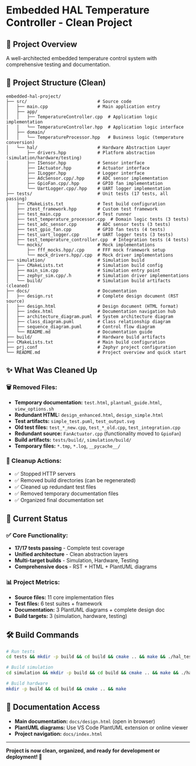 # Embedded HAL Temperature Controller - Clean Project

## 🎯 Project Overview
A well-architected embedded temperature control system with comprehensive testing and documentation.

## 📁 Project Structure (Clean)

```
embedded-hal-project/
├── src/                           # Source code
│   ├── main.cpp                   # Main application entry
│   ├── app/
│   │   ├── TemperatureController.cpp  # Application logic implementation  
│   │   └── TemperatureController.hpp  # Application logic interface
│   ├── domain/
│   │   └── TemperatureProcessor.hpp   # Business logic (temperature conversion)
│   └── hal/                       # Hardware Abstraction Layer
│       ├── drivers.hpp            # Platform abstraction (simulation/hardware/testing)
│       ├── ISensor.hpp            # Sensor interface
│       ├── IActuator.hpp          # Actuator interface  
│       ├── ILogger.hpp            # Logger interface
│       ├── AdcSensor.cpp/.hpp     # ADC sensor implementation
│       ├── GpioFan.cpp/.hpp       # GPIO fan implementation
│       └── UartLogger.cpp/.hpp    # UART logger implementation
├── tests/                         # Unit tests (17 tests, all passing)
│   ├── CMakeLists.txt             # Test build configuration
│   ├── ztest_framework.hpp        # Custom test framework
│   ├── test_main.cpp              # Test runner
│   ├── test_temperature_processor.cpp  # Domain logic tests (3 tests)
│   ├── test_adc_sensor.cpp        # ADC sensor tests (3 tests)
│   ├── test_gpio_fan.cpp          # GPIO fan tests (4 tests)
│   ├── test_uart_logger.cpp       # UART logger tests (3 tests)
│   ├── test_temperature_controller.cpp  # Integration tests (4 tests)
│   └── mocks/                     # Mock implementations
│       ├── fff_mocks.hpp/.cpp     # FFF mock framework setup
│       └── mock_drivers.hpp/.cpp  # Mock driver implementations
├── simulation/                    # Simulation build
│   ├── CMakeLists.txt             # Simulation build config
│   ├── main_sim.cpp               # Simulation entry point
│   ├── zephyr_sim.cpp/.h          # Simulation driver implementations
│   └── build/                     # Simulation build artifacts (cleaned)
├── docs/                          # Documentation  
│   ├── design.rst                 # Complete design document (RST source)
│   ├── design.html                # Design document (HTML format)
│   ├── index.html                 # Documentation navigation hub
│   ├── architecture_diagram.puml  # System architecture diagram
│   ├── class_diagram.puml         # Class relationship diagram
│   ├── sequence_diagram.puml      # Control flow diagram
│   └── README.md                  # Documentation guide
├── build/                         # Hardware build artifacts
├── CMakeLists.txt                 # Main build configuration
├── prj.conf                       # Zephyr project configuration
└── README.md                      # Project overview and quick start
```

## ✨ What Was Cleaned Up

### 🗑️ Removed Files:
- **Temporary documentation:** `test.html`, `plantuml_guide.html`, `view_options.sh`
- **Redundant HTML:** `design_enhanced.html`, `design_simple.html`
- **Test artifacts:** `simple_test.puml`, `test_output.svg`
- **Old test files:** `test_*_new.cpp`, `test_*_old.cpp`, `test_integration.cpp`
- **Redundant source:** `FanActuator.cpp` (functionality moved to `GpioFan`)
- **Build artifacts:** `tests/build/`, `simulation/build/`
- **Temporary files:** `*.tmp`, `*.log`, `__pycache__/`

### 🧹 Cleanup Actions:
- ✅ Stopped HTTP servers
- ✅ Removed build directories (can be regenerated)
- ✅ Cleaned up redundant test files  
- ✅ Removed temporary documentation files
- ✅ Organized final documentation set

## 🚀 Current Status

### ✅ Core Functionality:
- **17/17 tests passing** - Complete test coverage
- **Unified architecture** - Clean abstraction layers
- **Multi-target builds** - Simulation, Hardware, Testing
- **Comprehensive docs** - RST + HTML + PlantUML diagrams

### 📊 Project Metrics:
- **Source files:** 11 core implementation files
- **Test files:** 6 test suites + framework
- **Documentation:** 3 PlantUML diagrams + complete design doc
- **Build targets:** 3 (simulation, hardware, testing)

## 🛠️ Build Commands

```bash
# Run tests
cd tests && mkdir -p build && cd build && cmake .. && make && ./hal_tests

# Build simulation  
cd simulation && mkdir -p build && cd build && cmake .. && make && ./hal_simulation

# Build hardware
mkdir -p build && cd build && cmake .. && make
```

## 📖 Documentation Access

- **Main documentation:** `docs/design.html` (open in browser)
- **PlantUML diagrams:** Use VS Code PlantUML extension or online viewer
- **Project navigation:** `docs/index.html`

---

**Project is now clean, organized, and ready for development or deployment! 🎉**
